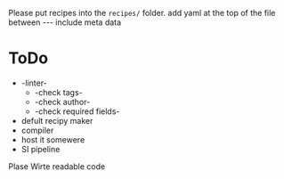 Please put recipes into the `recipes/` folder.
add yaml at the top of the file between ---
include meta data

# ToDo

- -linter-
    - -check tags-
    - -check author-
    - -check required fields-
- defult recipy maker
- compiler
- host it somewere
- SI pipeline

Plase Wirte readable code
